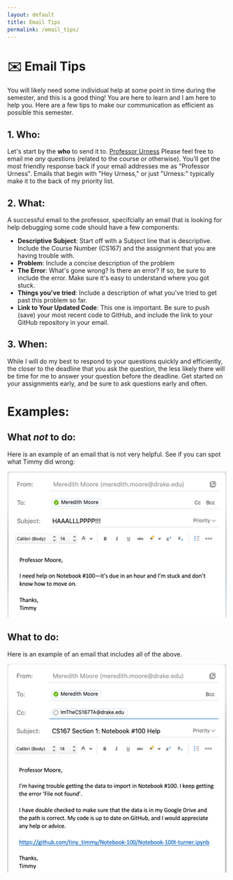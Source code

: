 ```yaml
---
layout: default
title: Email Tips
permalink: /email_tips/
---
```


# ✉️ Email Tips 

You will likely need some individual help at some point in time during the semester, and this is a good thing! You are here to learn and I am here to help you. Here are a few tips to make our communication as efficient as possible this semester.

## 1. Who:
Let's start by the **who** to send it to. [Professor Urness](mailto:timothy.urness@drake.edu)
Please feel free to email me *any* questions (related to the course or otherwise). You'll get the most friendly response back if your email addresses me as "Professor Urness". Emails that begin with "Hey Urness," or just "Urness:" typically make it to the back of my priority list. 

## 2. What: 
A successful email to the professor, specifcially an email that is looking for help debugging some code should have a few components:
- **Descriptive Subject**: Start off with a Subject line that is descriptive. Include the Course Number (CS167) and the assignment that you are having trouble with.
- **Problem**: Include a concise description of the problem 
- **The Error**: What's gone wrong? Is there an error? If so, be sure to include the error. Make sure it's easy to understand where you got stuck.
- **Things you've tried**: Include a description of what you've tried to get past this problem so far.
- **Link to Your Updated Code**: This one is important. Be sure to push (save) your most recent code to GitHub, and include the link to your GitHub repository in your email. 

## 3. When:
While I will do my best to respond to your questions quickly and efficiently, the closer to the deadline that you ask the question, 
the less likely there will be time for me to answer your question before the deadline. Get started on your assignments early, and be sure to ask questions early and often.

# Examples:

## What _not_ to do:
Here is an example of an email that is not very helpful. See if you can spot what Timmy did wrong:

![A screenshot of an email that does not meet the guidelines above](/bad_email_new.png)


## What to do:
Here is an example of an email that includes all of the above. 

![A screenshot of an email that meets the above guidelines](/good_email_new.png)

